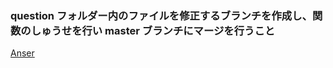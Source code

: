 ### question フォルダー内のファイルを修正するブランチを作成し、関数のしゅうせを行い master ブランチにマージを行うこと

[Anser][1]

[1]: https://github.com/ryotogashi/class-material-github/answer3.md
